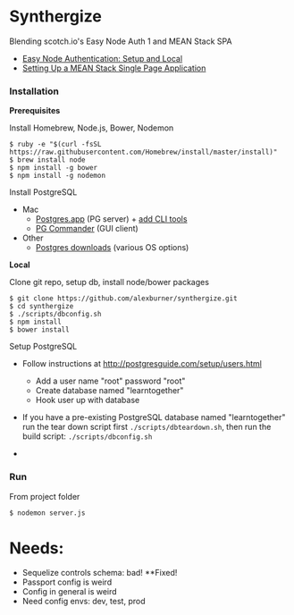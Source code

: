 Synthergize
===========

Blending scotch.io's Easy Node Auth 1 and MEAN Stack SPA
- [Easy Node Authentication: Setup and Local](http://scotch.io/tutorials/javascript/easy-node-authentication-setup-and-local)
- [Setting Up a MEAN Stack Single Page Application](http://scotch.io/bar-talk/setting-up-a-mean-stack-single-page-application)
  
### Installation

**Prerequisites**

Install Homebrew, Node.js, Bower, Nodemon
```
$ ruby -e "$(curl -fsSL https://raw.githubusercontent.com/Homebrew/install/master/install)"
$ brew install node
$ npm install -g bower
$ npm install -g nodemon
```

Install PostgreSQL 
- Mac  
  - [Postgres.app](http://postgresapp.com/) (PG server) + [add CLI tools](http://postgresapp.com/documentation/cli-tools.html)
  - [PG Commander](https://eggerapps.at/pgcommander/) (GUI client)  
- Other
  - [Postgres downloads](http://www.postgresql.org/download/) (various OS options)  

**Local**

Clone git repo, setup db, install node/bower packages
```
$ git clone https://github.com/alexburner/synthergize.git
$ cd synthergize
$ ./scripts/dbconfig.sh
$ npm install
$ bower install
```

Setup PostgreSQL
- Follow instructions at http://postgresguide.com/setup/users.html
  - Add a user name "root" password "root"
  - Create database named "learntogether"
  - Hook user up with database

- If you have a pre-existing PostgreSQL database named "learntogether" run the tear down script first `./scripts/dbteardown.sh`, then run the build script: `./scripts/dbconfig.sh`
-
### Run

From project folder
```
$ nodemon server.js
```


Needs:
=====
* Sequelize controls schema: bad! **Fixed! 
* Passport config is weird
* Config in general is weird
* Need config envs: dev, test, prod
